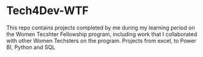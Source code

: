 # Tech4Dev-WTF
This repo contains projects completed by me during my learning period on the Women Tecshter Fellowship program, including work that I collaborated with other Women Techsters on the program. Projects from excel, to Power BI, Python and SQL
